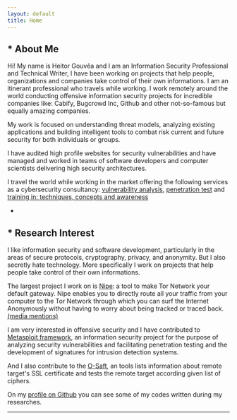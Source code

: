 ```yaml
---
layout: default
title: Home
---
```


## * About Me

Hi! My name is Heitor Gouvêa and I am an Information Security Professional and Technical Writer, I have been working on projects that help people,
organizations and companies take control of their own informations. I am an itinerant professional who travels while working. I work remotely around the world
conducting offensive information security projects for incredible companies like: Cabify, Bugcrowd Inc, Github and other not-so-famous but equally amazing companies.

My work is focused on understanding threat models, analyzing existing applications and building intelligent tools to combat risk current and future security for both individuals or groups.

I have audited high profile websites for security vulnerabilities and have managed and worked in teams of software developers and computer scientists delivering high security architectures.

I travel the world while working in the market offering the following services as a cybersecurity consultancy: [vulnerability analysis](/publications/vulnerability-analysis), [penetration test](/publications/penetration-testing) and [training in:
techniques, concepts and awareness]()

-

## * Research Interest

I like information security and software development, particularly in the areas of secure protocols, cryptography, privacy, and anonymity.
But I also secretly hate technology. More specifically I work on projects that help people take control of their own informations.

The largest project I work on is [Nipe](https://github.com/GouveaHeitor/nipe): a tool to make Tor Network your default gateway.
Nipe enables you to directly route all your traffic from your computer to the Tor Network through which you can surf the Internet Anonymously without having to worry
about being tracked or traced back. [(media mentions)](https://heitorgouvea.me/nipe/#/?id=community-publications)

I am very interested in offensive security and I have contributed to [Metasploit framework](https://github.com/rapid7/metasploit-framework), an information security project for the purpose
of analyzing security vulnerabilities and facilitating penetration testing and the development of signatures for intrusion detection systems.

And I also contribute to the [O-Saft](https://github.com/OWASP/O-Saft), an tools lists  information about remote target's  SSL  certificate and tests the remote target
according given list of ciphers.

On my [profile on Github](https://github.com/GouveaHeitor) you can see some of my codes written during my researches.

---
